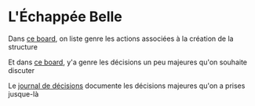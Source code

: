 # L'Échappée Belle

Dans [ce board](https://github.com/orgs/lechappeebelle/projects/1?fullscreen=true), on liste genre les actions associées à la création de la structure

Et dans [ce board](https://github.com/orgs/lechappeebelle/projects/2?fullscreen=true), y'a genre les décisions un peu majeures qu'on souhaite discuter

Le [journal de décisions](https://github.com/lechappeebelle/association/blob/master/journal-de-d%C3%A9cisions.md) documente les décisions majeures qu'on a prises jusque-là
